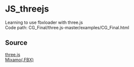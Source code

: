 # JS_threejs
Learning to use fbxloader with three.js<br>
Code path: CG_Final/three.js-master/examples/CG_Final.html<br>

<h2>Source</h2>
<a href="https://threejs.org">three.js</a><br>
<a href="https://www.mixamo.com">Mixamo(.FBX)</a><br>

